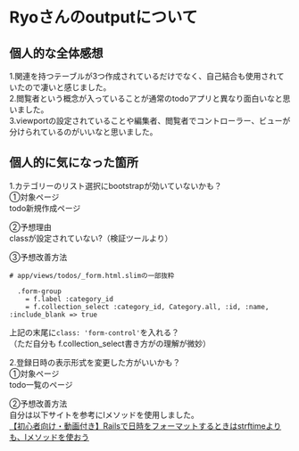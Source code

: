 # Ryoさんのoutputについて  
## 個人的な全体感想  
1.関連を持つテーブルが3つ作成されているだけでなく、自己結合も使用されていたので凄いと感じました。  
2.閲覧者という概念が入っていることが通常のtodoアプリと異なり面白いなと思いました。  
3.viewportの設定されていることや編集者、閲覧者でコントローラー、ビューが分けられているのがいいなと思いました。  


## 個人的に気になった箇所
1.カテゴリーのリスト選択にbootstrapが効いていないかも？  
①対象ページ  
todo新規作成ページ  

②予想理由  
classが設定されていない?（検証ツールより）  

③予想改善方法  
```
# app/views/todos/_form.html.slimの一部抜粋

  .form-group
    = f.label :category_id
    = f.collection_select :category_id, Category.all, :id, :name, :include_blank => true
```
上記の末尾に`class: 'form-control'`を入れる？  
（ただ自分も f.collection_select書き方がの理解が微妙）


2.登録日時の表示形式を変更した方がいいかも？  
①対象ページ  
todo一覧のページ  

②予想改善方法  
自分は以下サイトを参考にlメソッドを使用しました。  
[【初心者向け・動画付き】Railsで日時をフォーマットするときはstrftimeよりも、lメソッドを使おう](https://qiita.com/jnchito/items/831654253fb8a958ec25)